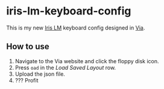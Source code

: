 # iris-lm-keyboard-config

This is my new [Iris LM](https://keeb.io/products/iris-lm-keyboard-kit) keyboard config designed in [Via](https://www.usevia.app/).

## How to use

1. Navigate to the Via website and click the floppy disk icon.
1. Press `oad` in the _Load Saved Layout_ row.
1. Upload the json file.
1. ??? Profit
